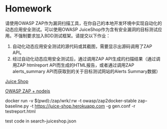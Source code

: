 # Homework

请使用OWASP ZAP作为漏洞扫描工具，在你自己的本地开发环境中实现自动化的动态应用安全测试。可以使用OWASP JuiceShop作为含有安全漏洞的目标测试应用。不强制要求加入BDD测试框架。请提交以下作业：

1. 自动化动态应用安全测试的源代码或其截图，需要显示出源码调用了ZAP API。
2. 经过自动化动态应用安全测试后，通过调用ZAP API生成的扫描结果（通过调用ZAP htmlreport API而生成的HTML报告，或者通过调用ZAP alerts_summary API而获取到的关于目标测试网站的Alerts Summary数据）


[Juice Shop](https://juice-shop.herokuapp.com/)

[OWASP ZAP + nodejs](https://github.com/zaproxy/zap-api-nodejs)


docker run -v $(pwd):/zap/wrk/:rw -t owasp/zap2docker-stable zap-baseline.py -t https://juice-shop.herokuapp.com -g gen.conf -r testreport.html


test code in search-juiceshop.json

